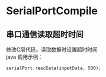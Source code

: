 # SerialPortCompile
## 串口通信读取超时时间
修改C层代码，读取数据时设置超时时间<br>
java 调用示例：
```
serialPort.readData(inputData, 500);
```
